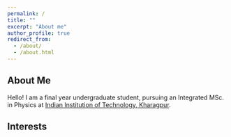 ```yaml
---
permalink: /
title: ""
excerpt: "About me"
author_profile: true
redirect_from: 
  - /about/
  - /about.html
---
```

About Me
--

Hello! I am a final year undergraduate student, pursuing an Integrated MSc. in Physics at [Indian Institution of Technology, Kharagpur](http://www.iitkgp.ac.in). 

Interests
----

